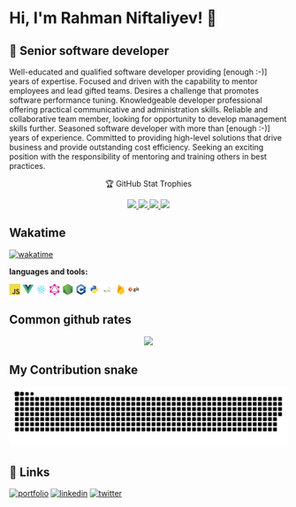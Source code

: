 
# Hi, I'm Rahman Niftaliyev! 👋


## 🚀 Senior software developer




Well-educated and qualified software developer providing [enough :-)] years of expertise. Focused and
driven with the capability to mentor employees and lead gifted teams. Desires a challenge that
promotes software performance tuning. Knowledgeable developer professional offering practical
communicative and administration skills. Reliable and collaborative team member, looking for
opportunity to develop management skills further. Seasoned software developer with more than
[enough :-)] years of experience. Committed to providing high-level solutions that drive business and
provide outstanding cost efficiency. Seeking an exciting position with the responsibility of
mentoring and training others in best practices.


  <p align="center">🏆  GitHub Stat Trophies</p>
  
  
  <p align="center">
  <a href="https://github.com/rahmaniftaliyev/github-profile-trophy/issues">
    <img src="https://img.shields.io/github/issues/rahmaniftaliyev/github-profile-trophy"/> 
  </a>
  <a href="https://github.com/rahmaniftaliyev/github-profile-trophy/network/members">
    <img src="https://img.shields.io/github/forks/rahmaniftaliyev/github-profile-trophy"/> 
  </a>  
  <a href="https://github.com/rahmaniftaliyev/github-profile-trophy/stargazers">
    <img src="https://img.shields.io/github/stars/rahmaniftaliyev/github-profile-trophy"/> 
  </a>
    <a href="https://github.com/rahmaniftaliyev/github-profile-trophy/LICENSE">
    <img src="https://img.shields.io/github/license/rahmaniftaliyev/github-profile-trophy"/> 
  </a>
</p>




## Wakatime
[![wakatime](https://wakatime.com/badge/user/84b46ad6-f0fa-463b-91b1-741fdcdd4f93.svg)](https://wakatime.com/@84b46ad6-f0fa-463b-91b1-741fdcdd4f93)

**languages and tools:**  

<code><img height="20" src="https://raw.githubusercontent.com/github/explore/80688e429a7d4ef2fca1e82350fe8e3517d3494d/topics/javascript/javascript.png"></code>
<code><img height="20" src="https://raw.githubusercontent.com/github/explore/80688e429a7d4ef2fca1e82350fe8e3517d3494d/topics/vue/vue.png"></code>
<code><img height="20" src="https://raw.githubusercontent.com/github/explore/80688e429a7d4ef2fca1e82350fe8e3517d3494d/topics/react/react.png"></code>
<code><img height="20" src="https://raw.githubusercontent.com/github/explore/5c058a388828bb5fde0bcafd4bc867b5bb3f26f3/topics/graphql/graphql.png"></code>
<code><img height="20" src="https://raw.githubusercontent.com/github/explore/80688e429a7d4ef2fca1e82350fe8e3517d3494d/topics/nodejs/nodejs.png"></code>
<code><img height="20" src="https://raw.githubusercontent.com/github/explore/80688e429a7d4ef2fca1e82350fe8e3517d3494d/topics/cpp/cpp.png"></code>
<code><img height="20" src="https://raw.githubusercontent.com/github/explore/80688e429a7d4ef2fca1e82350fe8e3517d3494d/topics/python/python.png"></code>
<code><img height="20" src="https://raw.githubusercontent.com/github/explore/80688e429a7d4ef2fca1e82350fe8e3517d3494d/topics/mysql/mysql.png"></code>
<code><img height="20" src="https://raw.githubusercontent.com/github/explore/80688e429a7d4ef2fca1e82350fe8e3517d3494d/topics/firebase/firebase.png"></code>
<code><img height="20" src="https://raw.githubusercontent.com/github/explore/80688e429a7d4ef2fca1e82350fe8e3517d3494d/topics/git/git.png"></code>

##  Common github rates
<p align="center">
  <img width="660" src="https://github-profile-trophy.vercel.app/?username=rahmaniftaliyev&theme=juicyfresh">
</p>








## My Contribution snake
![Contribution snake example](https://github.com/RahmaNiftaliyev/RahmaNiftaliyev/blob/main/github-contribution-grid-snake.svg)


## 🔗 Links
[![portfolio](https://img.shields.io/badge/my_portfolio-000?style=for-the-badge&logo=ko-fi&logoColor=white)](https://tangerine-stroopwafel-584450.netlify.app/)
[![linkedin](https://img.shields.io/badge/linkedin-0A66C2?style=for-the-badge&logo=linkedin&logoColor=white)](https://www.linkedin.com/in/rahman-n-144266195/)
[![twitter](https://img.shields.io/badge/twitter-1DA1F2?style=for-the-badge&logo=twitter&logoColor=white)](https://twitter.com/NiftalievRahman)

